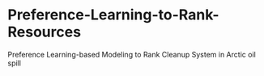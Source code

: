 # Preference-Learning-to-Rank-Resources
Preference Learning-based Modeling to Rank Cleanup System in Arctic oil spill
